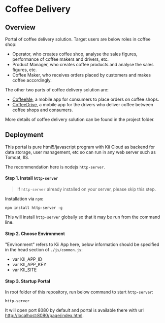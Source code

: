 # Coffee Delivery


## Overview

Portal of coffee delivery solution. Target users are below roles in coffee shop:

- Operator, who creates coffee shop, analyse the sales figures, performance of coffee makers and drivers, etc.
- Product Manager, who creates coffee products and analyse the sales figures, etc.
- Coffee Maker, who receives orders placed by customers and makes coffee accordingly.

The other two parts of coffee delivery solution are:

- [CoffeeMe](https://github.com/leonardean/CoffeeMe), a mobile app for consumers to place orders on coffee shops.
- [CoffeeDrive](https://github.com/leonardean/CoffeeDrive), a mobile app for the drivers who deliver coffee between coffee shops and consumers.

More details of coffee delivery solution can be found in the project folder.

## Deployment

This portal is pure html5/javascript program with Kii Cloud as backend for data storage, user management, etc so can run in any web server such as Tomcat, IIS.

The recommendation here is nodejs `http-server`.

#### Step 1. Install `http-server`

> If `http-server` already installed on your server, please skip this step.

Installation via `npm`:

```
npm install http-server -g
```

This will install `http-server` globally so that it may be run from the command line.

#### Step 2. Choose Environment

"Environment" refers to Kii App here, below information should be specified in the head section of `./js/common.js`:

- var KII\_APP\_ID
- var KII\_APP\_KEY
- var KII\_SITE

#### Step 3. Startup Portal

In root folder of this repository, run below command to start `http-server`:

```
http-server
```

It will open port 8080 by default and portal is available there with url [http://localhost:8080/page/index.html](http://localhost:8080/page/index.html).
